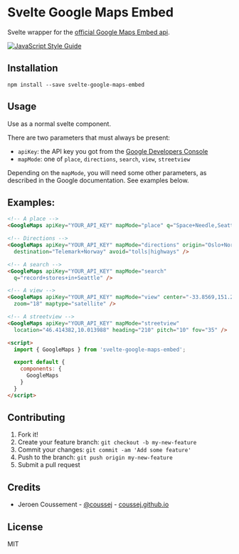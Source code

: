 # Svelte Google Maps Embed

Svelte wrapper for the [official Google Maps Embed api](https://developers.google.com/maps/documentation/embed/guide).

[![JavaScript Style Guide](https://cdn.rawgit.com/standard/standard/master/badge.svg)](https://github.com/standard/standard)

## Installation

```
npm install --save svelte-google-maps-embed
```

## Usage

Use as a normal svelte component. 

There are two parameters that must always be present:

* `apiKey`: the API key you got from the [Google Developers Console](https://console.developers.google.com)
* `mapMode`: one of `place`, `directions`, `search`, `view`, `streetview`

Depending on the `mapMode`, you will need some other parameters, as described in the Google documentation. See examples below.

## Examples:

```html
<!-- A place -->
<GoogleMaps apiKey="YOUR_API_KEY" mapMode="place" q="Space+Needle,Seattle+WA" />

<!-- Directions -->
<GoogleMaps apiKey="YOUR_API_KEY" mapMode="directions" origin="Oslo+Norway"
  destination="Telemark+Norway" avoid="tolls|highways" />

<!-- A search -->
<GoogleMaps apiKey="YOUR_API_KEY" mapMode="search" 
  q="record+stores+in+Seattle" />

<!-- A view -->
<GoogleMaps apiKey="YOUR_API_KEY" mapMode="view" center="-33.8569,151.2152"
  zoom="18" maptype="satellite" />

<!-- A streetview -->
<GoogleMaps apiKey="YOUR_API_KEY" mapMode="streetview" 
  location="46.414382,10.013988" heading="210" pitch="10" fov="35" />

<script>
  import { GoogleMaps } from 'svelte-google-maps-embed';

  export default {
    components: {
      GoogleMaps
    }
  }
</script>
```

## Contributing

1. Fork it!
2. Create your feature branch: `git checkout -b my-new-feature`
3. Commit your changes: `git commit -am 'Add some feature'`
4. Push to the branch: `git push origin my-new-feature`
5. Submit a pull request

## Credits

* Jeroen Coussement - [@coussej](https://twitter.com/coussej) - [coussej.github.io](http://coussej.github.io)

## License

MIT